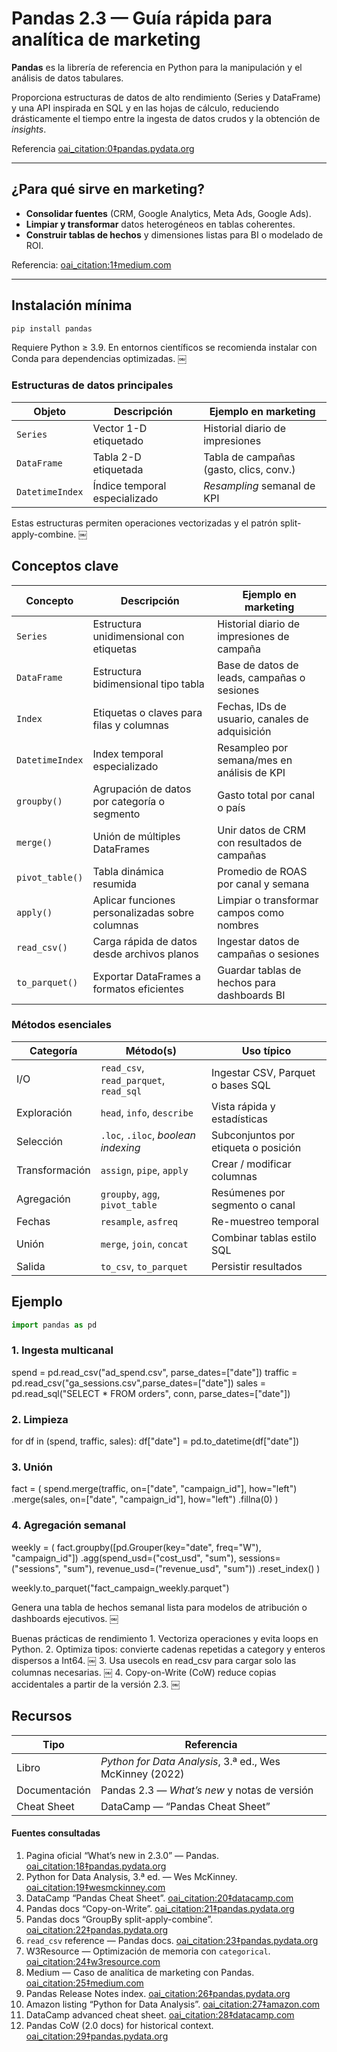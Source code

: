 # Pandas 2.3 — Guía rápida para analítica de marketing

**Pandas** es la librería de referencia en Python para la manipulación y el análisis de datos tabulares.  

Proporciona estructuras de datos de alto rendimiento (Series y DataFrame) y una API inspirada en SQL y en las hojas de cálculo, reduciendo drásticamente el tiempo entre la ingesta de datos crudos y la obtención de *insights*. 

Referencia [oai_citation:0‡pandas.pydata.org](https://pandas.pydata.org/docs/whatsnew/index.html?utm_source=chatgpt.com)

---

## ¿Para qué sirve en marketing?

* **Consolidar fuentes** (CRM, Google Analytics, Meta Ads, Google Ads).  
* **Limpiar y transformar** datos heterogéneos en tablas coherentes.  
* **Construir tablas de hechos** y dimensiones listas para BI o modelado de ROI.  

Referencia: [oai_citation:1‡medium.com](https://medium.com/data-at-the-core/pandas-for-market-analytics-dc91f32e7f05?utm_source=chatgpt.com)

---

## Instalación mínima

```bash
pip install pandas
```

Requiere Python ≥ 3.9. En entornos científicos se recomienda instalar con Conda para dependencias optimizadas.  ￼


### Estructuras de datos principales

| Objeto          | Descripción                      | Ejemplo en marketing                     |
| --------------- | -------------------------------- | ---------------------------------------- |
| `Series`        | Vector 1-D etiquetado            | Historial diario de impresiones          |
| `DataFrame`     | Tabla 2-D etiquetada             | Tabla de campañas (gasto, clics, conv.)  |
| `DatetimeIndex` | Índice temporal especializado    | *Resampling* semanal de KPI              |

Estas estructuras permiten operaciones vectorizadas y el patrón split-apply-combine.  ￼

## Conceptos clave 

| Concepto        | Descripción                                         | Ejemplo en marketing                          |
| --------------- | --------------------------------------------------- | --------------------------------------------- |
| `Series`        | Estructura unidimensional con etiquetas             | Historial diario de impresiones de campaña    |
| `DataFrame`     | Estructura bidimensional tipo tabla                 | Base de datos de leads, campañas o sesiones   |
| `Index`         | Etiquetas o claves para filas y columnas           | Fechas, IDs de usuario, canales de adquisición|
| `DatetimeIndex` | Index temporal especializado                        | Resampleo por semana/mes en análisis de KPI   |
| `groupby()`     | Agrupación de datos por categoría o segmento        | Gasto total por canal o país                  |
| `merge()`       | Unión de múltiples DataFrames                       | Unir datos de CRM con resultados de campañas  |
| `pivot_table()` | Tabla dinámica resumida                             | Promedio de ROAS por canal y semana           |
| `apply()`       | Aplicar funciones personalizadas sobre columnas     | Limpiar o transformar campos como nombres     |
| `read_csv()`    | Carga rápida de datos desde archivos planos         | Ingestar datos de campañas o sesiones         |
| `to_parquet()`  | Exportar DataFrames a formatos eficientes           | Guardar tablas de hechos para dashboards BI   |

### Métodos esenciales


| Categoría       | Método(s)                              | Uso típico                                        |
| --------------- | -------------------------------------- | ------------------------------------------------- |
| I/O             | `read_csv`, `read_parquet`, `read_sql` | Ingestar CSV, Parquet o bases SQL                 |
| Exploración     | `head`, `info`, `describe`             | Vista rápida y estadísticas                       |
| Selección       | `.loc`, `.iloc`, *boolean indexing*    | Subconjuntos por etiqueta o posición              |
| Transformación  | `assign`, `pipe`, `apply`              | Crear / modificar columnas                        |
| Agregación      | `groupby`, `agg`, `pivot_table`        | Resúmenes por segmento o canal                    |
| Fechas          | `resample`, `asfreq`                   | Re-muestreo temporal                              |
| Unión           | `merge`, `join`, `concat`              | Combinar tablas estilo SQL                        |
| Salida          | `to_csv`, `to_parquet`                 | Persistir resultados                              |


## Ejemplo

```python
import pandas as pd
```

### 1. Ingesta multicanal
spend   = pd.read_csv("ad_spend.csv",   parse_dates=["date"])
traffic = pd.read_csv("ga_sessions.csv",parse_dates=["date"])
sales   = pd.read_sql("SELECT * FROM orders", conn, parse_dates=["date"])

### 2. Limpieza
for df in (spend, traffic, sales):
    df["date"] = pd.to_datetime(df["date"])

### 3. Unión
fact = (
    spend.merge(traffic, on=["date", "campaign_id"], how="left")
         .merge(sales,  on=["date", "campaign_id"], how="left")
         .fillna(0)
)

### 4. Agregación semanal
weekly = (
    fact.groupby([pd.Grouper(key="date", freq="W"), "campaign_id"])
        .agg(spend_usd=("cost_usd", "sum"),
             sessions=("sessions", "sum"),
             revenue_usd=("revenue_usd", "sum"))
        .reset_index()
)

weekly.to_parquet("fact_campaign_weekly.parquet")

Genera una tabla de hechos semanal lista para modelos de atribución o dashboards ejecutivos.  ￼

Buenas prácticas de rendimiento
	1.	Vectoriza operaciones y evita loops en Python.
	2.	Optimiza tipos: convierte cadenas repetidas a category y enteros dispersos a Int64.  ￼
	3.	Usa usecols en read_csv para cargar solo las columnas necesarias.  ￼
	4.	Copy-on-Write (CoW) reduce copias accidentales a partir de la versión 2.3.  ￼

## Recursos

| Tipo          | Referencia                                                                                 |
| ------------- | ------------------------------------------------------------------------------------------ |
| Libro         | *Python for Data Analysis*, 3.ª ed., Wes McKinney (2022)                                   |
| Documentación | Pandas 2.3 — *What’s new* y notas de versión                                               |
| Cheat Sheet   | DataCamp — “Pandas Cheat Sheet”                                                            |


#### Fuentes consultadas  

1. Pagina oficial “What’s new in 2.3.0” — Pandas.  [oai_citation:18‡pandas.pydata.org](https://pandas.pydata.org/docs/whatsnew/v2.3.0.html?utm_source=chatgpt.com)  
2. Python for Data Analysis, 3.ª ed. — Wes McKinney.  [oai_citation:19‡wesmckinney.com](https://wesmckinney.com/book/?utm_source=chatgpt.com)  
3. DataCamp “Pandas Cheat Sheet”.  [oai_citation:20‡datacamp.com](https://www.datacamp.com/cheat-sheet/pandas-cheat-sheet-for-data-science-in-python?utm_source=chatgpt.com)  
4. Pandas docs “Copy-on-Write”.  [oai_citation:21‡pandas.pydata.org](https://pandas.pydata.org/docs/dev/user_guide/copy_on_write.html?utm_source=chatgpt.com)  
5. Pandas docs “GroupBy split-apply-combine”.  [oai_citation:22‡pandas.pydata.org](https://pandas.pydata.org/docs/user_guide/groupby.html?utm_source=chatgpt.com)  
6. `read_csv` reference — Pandas docs.  [oai_citation:23‡pandas.pydata.org](https://pandas.pydata.org/docs/reference/api/pandas.read_csv.html?utm_source=chatgpt.com)  
7. W3Resource — Optimización de memoria con `categorical`.  [oai_citation:24‡w3resource.com](https://www.w3resource.com/python-exercises/pandas/optimize-memory-usage-with-categorical-data-type-in-pandas-dataframe.php?utm_source=chatgpt.com)  
8. Medium — Caso de analítica de marketing con Pandas.  [oai_citation:25‡medium.com](https://medium.com/data-at-the-core/pandas-for-market-analytics-dc91f32e7f05?utm_source=chatgpt.com)  
9. Pandas Release Notes index.  [oai_citation:26‡pandas.pydata.org](https://pandas.pydata.org/docs/whatsnew/index.html?utm_source=chatgpt.com)  
10. Amazon listing “Python for Data Analysis”.  [oai_citation:27‡amazon.com](https://www.amazon.com/Python-Data-Analysis-Wrangling-Jupyter/dp/109810403X?utm_source=chatgpt.com)  
11. DataCamp advanced cheat sheet.  [oai_citation:28‡datacamp.com](https://www.datacamp.com/cheat-sheet/pandas-cheat-sheet-data-wrangling-in-python?utm_source=chatgpt.com)  
12. Pandas CoW (2.0 docs) for historical context.  [oai_citation:29‡pandas.pydata.org](https://pandas.pydata.org/pandas-docs/version/2.0/user_guide/copy_on_write.html?utm_source=chatgpt.com)


